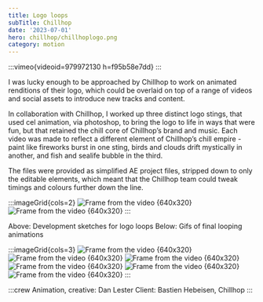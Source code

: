 ```yaml
---
title: Logo loops
subTitle: Chillhop
date: '2023-07-01'
hero: chillhop/chillhoplogo.png
category: motion
---
```


:::vimeo{videoid=979972130 h=f95b58e7dd}
:::

I was lucky enough to be approached by Chillhop to work on animated renditions of their logo, which could be overlaid on top of a range of videos and social assets to introduce new tracks and content.

In collaboration with Chillhop, I worked up three distinct logo stings, that used cel animation, via photoshop, to bring the logo to life in ways that were fun, but that retained the chill core of Chillhop’s brand and music. Each video was made to reflect a different element of Chillhop’s chill empire - paint like fireworks burst in one sting, birds and clouds drift mystically in another, and fish and sealife bubble in the third.

The files were provided as simplified AE project files, stripped down to only the editable elements, which meant that the Chillhop team could tweak timings and colours further down the line.


:::imageGrid{cols=2}
![Frame from the video {640x320}](/static/images/chillhop/chillhop1.png '')
![Frame from the video {640x320}](/static/images/chillhop/chillhop2.png '')
:::

Above: Development sketches for logo loops
Below: Gifs of final looping animations

:::imageGrid{cols=3}
![Frame from the video {640x320}](/static/images/chillhop/ch_gif_1.gif 'some title')
![Frame from the video {640x320}](/static/images/chillhop/ch_gif_2.gif '')
![Frame from the video {640x320}](/static/images/chillhop/ch_gif_3.gif '')
![Frame from the video {640x320}](/static/images/chillhop/ch1.png '')
![Frame from the video {640x320}](/static/images/chillhop/ch2.png '')
![Frame from the video {640x320}](/static/images/chillhop/ch3.png '')
:::


:::crew
Animation, creative: Dan Lester
Client: Bastien Hebeisen, Chillhop
:::